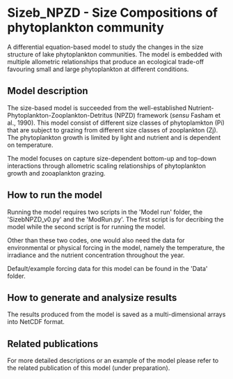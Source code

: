# Sizeb_NPZD - Size Compositions of phytoplankton community
A differential equation-based model to study the changes in the size structure of lake phytoplankton communities. The model is embedded with multiple allometric relationships that produce an ecological trade-off favouring small and large phytoplankton at different conditions.



## Model description
The size-based model is succeeded from the well-established Nutrient-Phytoplankton-Zooplankton-Detritus (NPZD) framework (_sensu_ Fasham et al., 1990). This model consist of different size classes of phytoplamkton (Pi) that are subject to grazing from different size classes of zooplankton (Zj). The phytoplankton growth is limited by light and nutrient and is dependent on temperature. 

The model focuses on capture size-dependent bottom-up and top-down interactions through allometric scaling relationships of phytoplankton growth and zooaplankton grazing.



## How to run the model
Running the model requires two scripts in the 'Model run' folder, the 'SizebNPZD_v0.py' and the 'ModRun.py'. The first script is for decribing the model while the second script is for running the model.

Other than these two codes, one would also need the data for environmental or physical forcing in the model, namely the temperature, the irradiance and the nutrient concentration throughout the year.

Default/example forcing data for this model can be found in the 'Data' folder.



## How to generate and analysize results
The results produced from the model is saved as a multi-dimensional arrays into NetCDF format. 



## Related publications
For more detailed descriptions or an example of the model please refer to the related publication of this model (under preparation).
